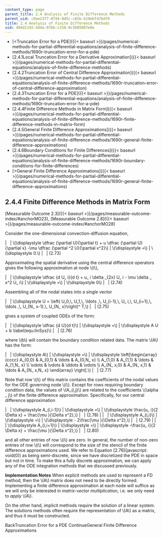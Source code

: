 ```yaml
---
content_type: page
parent_title: 2.4 Analysis of Finite Difference Methods
parent_uid: c9ae23f7-07d4-0d5c-c85b-b19ebf476df0
title: 2.4 Analysis of Finite Difference Methods
uid: 404d1192-4d4a-07bb-c158-0c3605807e8e
---
```


*   [<Truncation Error for a PDE]({{< baseurl >}}/pages/numerical-methods-for-partial-differential-equations/analysis-of-finite-difference-methods/1690r-truncation-error-for-a-pde)
*   [2.4.1Local Truncation Error for a Derivative Approximation]({{< baseurl >}}/pages/numerical-methods-for-partial-differential-equations/analysis-of-finite-difference-methods)
*   [2.4.2Truncation Error of Central Difference Approximation]({{< baseurl >}}/pages/numerical-methods-for-partial-differential-equations/analysis-of-finite-difference-methods/1690r-truncation-error-of-central-difference-approximation)
*   [2.4.3Truncation Error for a PDE]({{< baseurl >}}/pages/numerical-methods-for-partial-differential-equations/analysis-of-finite-difference-methods/1690r-truncation-error-for-a-pde)
*   [2.4.4Finite Difference Methods in Matrix Form]({{< baseurl >}}/pages/numerical-methods-for-partial-differential-equations/analysis-of-finite-difference-methods/1690r-finite-difference-methods-in-matrix-form)
*   [2.4.5General Finite Difference Approximations]({{< baseurl >}}/pages/numerical-methods-for-partial-differential-equations/analysis-of-finite-difference-methods/1690r-general-finite-difference-approximations)
*   [2.4.6Boundary Conditions for Finite Differences]({{< baseurl >}}/pages/numerical-methods-for-partial-differential-equations/analysis-of-finite-difference-methods/1690r-boundary-conditions-for-finite-differences)
*   [\>General Finite Difference Approximations]({{< baseurl >}}/pages/numerical-methods-for-partial-differential-equations/analysis-of-finite-difference-methods/1690r-general-finite-difference-approximations)

2.4.4 Finite Difference Methods in Matrix Form
----------------------------------------------

[Measurable Outcome 2.3]({{< baseurl >}}/pages/measurable-outcome-index/#anchorMO23), [Measurable Outcome 2.8]({{< baseurl >}}/pages/measurable-outcome-index/#anchorMO28)

Consider the one-dimensional convection-diffusion equation,

| &nbsp; | \\(\\displaystyle \\dfrac {\\partial U}{\\partial t} + u \\dfrac {\\partial U}{\\partial x} -\\mu \\dfrac {\\partial ^2 U}{\\partial x^2}\\) | \\(\\displaystyle =\\) | \\(\\displaystyle 0.\\) | &nbsp; | (2.73) 

Approximating the spatial derivative using the central difference operators gives the following approximation at node \\(i\\),

| &nbsp; | \\(\\displaystyle \\dfrac {d U\_ i}{d t} + u\_ i \\delta \_{2x} U\_ i - \\mu \\delta \_ x^2 U\_ i\\) | \\(\\displaystyle =\\) | \\(\\displaystyle 0\\) | &nbsp; | (2.74) 

Assembling all of the nodal states into a single vector

| &nbsp; | \\(\\displaystyle U = \\left( U\_0,\\, U\_1,\\, \\ldots ,\\, U\_{i-1},\\, U\_ i,\\, U\_{i+1},\\, \\ldots ,\\, U\_{N\_ x-1},\\, U\_{N\_ x}\\right)^ T,\\) | &nbsp; | (2.75) 

gives a system of coupled ODEs of the form:

| &nbsp; | \\(\\displaystyle \\dfrac {d U}{d t}\\) | \\(\\displaystyle =\\) | \\(\\displaystyle A U + b \\label{equ:linSys}\\) | &nbsp; | (2.76) 

where \\(b\\) will contain the boundary condition related data. The matrix \\(A\\) has the form:

| &nbsp; | \\(\\displaystyle A\\) | \\(\\displaystyle =\\) | \\(\\displaystyle \\left\[\\begin{array}{cccc} A\_{0,0} & A\_{0,1} & \\ldots & A\_{0,N\_ x} \\\\ A\_{1,0} & A\_{1,1} & \\ldots & A\_{1,N\_ x} \\\\ \\vdots & \\vdots & \\ddots & \\vdots \\\\ A\_{N\_ x,0} & A\_{N\_ x,1} & \\ldots & A\_{N\_ x,N\_ x} \\end{array} \\right\].\\) | &nbsp; | (2.77) 

Note that row \\(i\\) of this matrix contains the coefficients of the nodal values for the ODE governing node \\(i\\). Except for rows requiring boundary condition data, the values of \\(A\_{i,j}\\) are related to the coefficients \\(\\alpha \_ j\\) of the finite difference approximation. Specifically, for our central difference approximation

| &nbsp; | \\(\\displaystyle A\_{i,i-1}\\) | \\(\\displaystyle =\\) | \\(\\displaystyle \\frac{u\_ i}{2 \\Delta x} + \\frac{\\mu }{\\Delta x^2},\\) | &nbsp; | (2.78) |
| &nbsp; | \\(\\displaystyle A\_{i,i}\\) | \\(\\displaystyle =\\) | \\(\\displaystyle - 2\\frac{\\mu }{\\Delta x^2},\\) | &nbsp; | (2.79) |
| &nbsp; | \\(\\displaystyle A\_{i,i+1}\\) | \\(\\displaystyle =\\) | \\(\\displaystyle -\\frac{u\_ i}{2 \\Delta x} + \\frac{\\mu }{\\Delta x^2},\\) | &nbsp; | (2.80) 

and all other entries of row \\(i\\) are zero. In general, the number of non-zero entries of row \\(i\\) will correspond to the size of the stencil of the finite difference approximations used. We refer to Equation [2.76](javascript: void(0)) as being semi-discrete, since we have discretized the PDE in space but not in time. To make this a fully discrete approximation, we can apply any of the ODE integration methods that we discussed previously.

**Implementation Notes** When explicit methods are used to represent a FD method, then the \\(A\\) matrix does not need to be directly formed. Implementing a finite difference approximation at each node will suffice as we will only be interested in _matrix-vector multiplication_, i.e. we only need to _apply_ \\(A\\).

On the other hand, implicit methods require the solution of a linear system. The solutions methods often require the representation of \\(A\\) as a matrix, and thus it must be constructed.

BackTruncation Error for a PDE ContinueGeneral Finite Difference Approximations